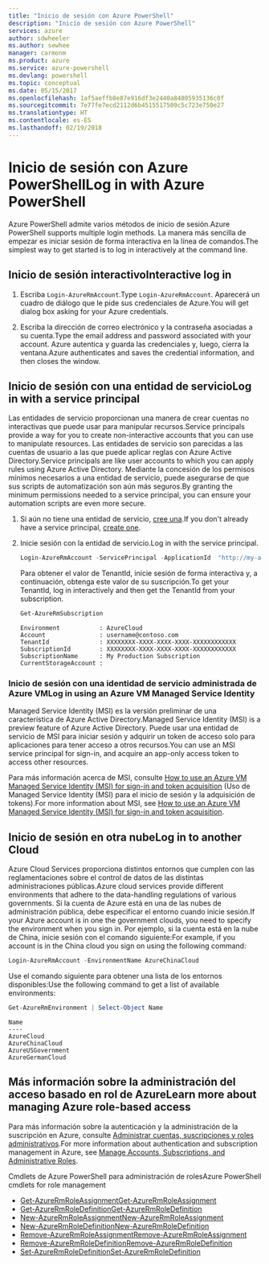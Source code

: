 ```yaml
---
title: "Inicio de sesión con Azure PowerShell"
description: "Inicio de sesión con Azure PowerShell"
services: azure
author: sdwheeler
ms.author: sewhee
manager: carmonm
ms.product: azure
ms.service: azure-powershell
ms.devlang: powershell
ms.topic: conceptual
ms.date: 05/15/2017
ms.openlocfilehash: 1af5aeffb8e87e916df3e2440a84805935136c0f
ms.sourcegitcommit: 7e77fe7ecd2112d6b4515517509c5c723e750e27
ms.translationtype: HT
ms.contentlocale: es-ES
ms.lasthandoff: 02/19/2018
---
```

# <a name="log-in-with-azure-powershell"></a><span data-ttu-id="ae849-103">Inicio de sesión con Azure PowerShell</span><span class="sxs-lookup"><span data-stu-id="ae849-103">Log in with Azure PowerShell</span></span>

<span data-ttu-id="ae849-104">Azure PowerShell admite varios métodos de inicio de sesión.</span><span class="sxs-lookup"><span data-stu-id="ae849-104">Azure PowerShell supports multiple login methods.</span></span> <span data-ttu-id="ae849-105">La manera más sencilla de empezar es iniciar sesión de forma interactiva en la línea de comandos.</span><span class="sxs-lookup"><span data-stu-id="ae849-105">The simplest way to get started is to log in interactively at the command line.</span></span>

## <a name="interactive-log-in"></a><span data-ttu-id="ae849-106">Inicio de sesión interactivo</span><span class="sxs-lookup"><span data-stu-id="ae849-106">Interactive log in</span></span>

1. <span data-ttu-id="ae849-107">Escriba `Login-AzureRmAccount`.</span><span class="sxs-lookup"><span data-stu-id="ae849-107">Type `Login-AzureRmAccount`.</span></span> <span data-ttu-id="ae849-108">Aparecerá un cuadro de diálogo que le pide sus credenciales de Azure.</span><span class="sxs-lookup"><span data-stu-id="ae849-108">You will get dialog box asking for your Azure credentials.</span></span>

2. <span data-ttu-id="ae849-109">Escriba la dirección de correo electrónico y la contraseña asociadas a su cuenta.</span><span class="sxs-lookup"><span data-stu-id="ae849-109">Type the email address and password associated with your account.</span></span> <span data-ttu-id="ae849-110">Azure autentica y guarda las credenciales y, luego, cierra la ventana.</span><span class="sxs-lookup"><span data-stu-id="ae849-110">Azure authenticates and saves the credential information, and then closes the window.</span></span>

## <a name="log-in-with-a-service-principal"></a><span data-ttu-id="ae849-111">Inicio de sesión con una entidad de servicio</span><span class="sxs-lookup"><span data-stu-id="ae849-111">Log in with a service principal</span></span>

<span data-ttu-id="ae849-112">Las entidades de servicio proporcionan una manera de crear cuentas no interactivas que puede usar para manipular recursos.</span><span class="sxs-lookup"><span data-stu-id="ae849-112">Service principals provide a way for you to create non-interactive accounts that you can use to manipulate resources.</span></span> <span data-ttu-id="ae849-113">Las entidades de servicio son parecidas a las cuentas de usuario a las que puede aplicar reglas con Azure Active Directory.</span><span class="sxs-lookup"><span data-stu-id="ae849-113">Service principals are like user accounts to which you can apply rules using Azure Active Directory.</span></span> <span data-ttu-id="ae849-114">Mediante la concesión de los permisos mínimos necesarios a una entidad de servicio, puede asegurarse de que sus scripts de automatización son aún más seguros.</span><span class="sxs-lookup"><span data-stu-id="ae849-114">By granting the minimum permissions needed to a service principal, you can ensure your automation scripts are even more secure.</span></span>

1. <span data-ttu-id="ae849-115">Si aún no tiene una entidad de servicio, [cree una](create-azure-service-principal-azureps.md).</span><span class="sxs-lookup"><span data-stu-id="ae849-115">If you don't already have a service principal, [create one](create-azure-service-principal-azureps.md).</span></span>

2. <span data-ttu-id="ae849-116">Inicie sesión con la entidad de servicio.</span><span class="sxs-lookup"><span data-stu-id="ae849-116">Log in with the service principal.</span></span>

    ```powershell
    Login-AzureRmAccount -ServicePrincipal -ApplicationId  "http://my-app" -Credential $pscredential -TenantId $tenantid
    ```

    <span data-ttu-id="ae849-117">Para obtener el valor de TenantId, inicie sesión de forma interactiva y, a continuación, obtenga este valor de su suscripción.</span><span class="sxs-lookup"><span data-stu-id="ae849-117">To get your TenantId, log in interactively and then get the TenantId from your subscription.</span></span>

    ```powershell
    Get-AzureRmSubscription
    ```

    ```
    Environment           : AzureCloud
    Account               : username@contoso.com
    TenantId              : XXXXXXXX-XXXX-XXXX-XXXX-XXXXXXXXXXXX
    SubscriptionId        : XXXXXXXX-XXXX-XXXX-XXXX-XXXXXXXXXXXX
    SubscriptionName      : My Production Subscription
    CurrentStorageAccount :
    ```

### <a name="log-in-using-an-azure-vm-managed-service-identity"></a><span data-ttu-id="ae849-118">Inicio de sesión con una identidad de servicio administrada de Azure VM</span><span class="sxs-lookup"><span data-stu-id="ae849-118">Log in using an Azure VM Managed Service Identity</span></span>

<span data-ttu-id="ae849-119">Managed Service Identity (MSI) es la versión preliminar de una característica de Azure Active Directory.</span><span class="sxs-lookup"><span data-stu-id="ae849-119">Managed Service Identity (MSI) is a preview feature of Azure Active Directory.</span></span> <span data-ttu-id="ae849-120">Puede usar una entidad de servicio de MSI para iniciar sesión y adquirir un token de acceso solo para aplicaciones para tener acceso a otros recursos.</span><span class="sxs-lookup"><span data-stu-id="ae849-120">You can use an MSI service principal for sign-in, and acquire an app-only access token to access other resources.</span></span>

<span data-ttu-id="ae849-121">Para más información acerca de MSI, consulte [How to use an Azure VM Managed Service Identity (MSI) for sign-in and token acquisition](/azure/active-directory/msi-how-to-get-access-token-using-msi) (Uso de Managed Service Identity (MSI) para el inicio de sesión y la adquisición de tokens).</span><span class="sxs-lookup"><span data-stu-id="ae849-121">For more information about MSI, see [How to use an Azure VM Managed Service Identity (MSI) for sign-in and token acquisition](/azure/active-directory/msi-how-to-get-access-token-using-msi).</span></span>

## <a name="log-in-to-another-cloud"></a><span data-ttu-id="ae849-122">Inicio de sesión en otra nube</span><span class="sxs-lookup"><span data-stu-id="ae849-122">Log in to another Cloud</span></span>

<span data-ttu-id="ae849-123">Azure Cloud Services proporciona distintos entornos que cumplen con las reglamentaciones sobre el control de datos de las distintas administraciones públicas.</span><span class="sxs-lookup"><span data-stu-id="ae849-123">Azure cloud services provide different environments that adhere to the data-handling regulations of various governments.</span></span> <span data-ttu-id="ae849-124">Si la cuenta de Azure está en una de las nubes de administración pública, debe especificar el entorno cuando inicie sesión.</span><span class="sxs-lookup"><span data-stu-id="ae849-124">If your Azure account is in one the government clouds, you need to specify the environment when you sign in.</span></span> <span data-ttu-id="ae849-125">Por ejemplo, si la cuenta está en la nube de China, inicie sesión con el comando siguiente:</span><span class="sxs-lookup"><span data-stu-id="ae849-125">For example, if you account is in the China cloud you sign on using the following command:</span></span>

```powershell
Login-AzureRmAccount -EnvironmentName AzureChinaCloud
```

<span data-ttu-id="ae849-126">Use el comando siguiente para obtener una lista de los entornos disponibles:</span><span class="sxs-lookup"><span data-stu-id="ae849-126">Use the following command to get a list of available environments:</span></span>

```powershell
Get-AzureRmEnvironment | Select-Object Name
```

```
Name
----
AzureCloud
AzureChinaCloud
AzureUSGovernment
AzureGermanCloud
```

## <a name="learn-more-about-managing-azure-role-based-access"></a><span data-ttu-id="ae849-127">Más información sobre la administración del acceso basado en rol de Azure</span><span class="sxs-lookup"><span data-stu-id="ae849-127">Learn more about managing Azure role-based access</span></span>

<span data-ttu-id="ae849-128">Para más información sobre la autenticación y la administración de la suscripción en Azure, consulte [Administrar cuentas, suscripciones y roles administrativos](/azure/active-directory/role-based-access-control-configure).</span><span class="sxs-lookup"><span data-stu-id="ae849-128">For more information about authentication and subscription management in Azure, see [Manage Accounts, Subscriptions, and Administrative Roles](/azure/active-directory/role-based-access-control-configure).</span></span>

<span data-ttu-id="ae849-129">Cmdlets de Azure PowerShell para administración de roles</span><span class="sxs-lookup"><span data-stu-id="ae849-129">Azure PowerShell cmdlets for role management</span></span>

* [<span data-ttu-id="ae849-130">Get-AzureRmRoleAssignment</span><span class="sxs-lookup"><span data-stu-id="ae849-130">Get-AzureRmRoleAssignment</span></span>](/powershell/module/AzureRM.Resources/Get-AzureRmRoleAssignment)
* [<span data-ttu-id="ae849-131">Get-AzureRmRoleDefinition</span><span class="sxs-lookup"><span data-stu-id="ae849-131">Get-AzureRmRoleDefinition</span></span>](/powershell/module/AzureRM.Resources/Get-AzureRmRoleDefinition)
* [<span data-ttu-id="ae849-132">New-AzureRmRoleAssignment</span><span class="sxs-lookup"><span data-stu-id="ae849-132">New-AzureRmRoleAssignment</span></span>](/powershell/module/AzureRM.Resources/New-AzureRmRoleAssignment)
* [<span data-ttu-id="ae849-133">New-AzureRmRoleDefinition</span><span class="sxs-lookup"><span data-stu-id="ae849-133">New-AzureRmRoleDefinition</span></span>](/powershell/module/AzureRM.Resources/New-AzureRmRoleDefinition)
* [<span data-ttu-id="ae849-134">Remove-AzureRmRoleAssignment</span><span class="sxs-lookup"><span data-stu-id="ae849-134">Remove-AzureRmRoleAssignment</span></span>](/powershell/module/AzureRM.Resources/Remove-AzureRmRoleAssignment)
* [<span data-ttu-id="ae849-135">Remove-AzureRmRoleDefinition</span><span class="sxs-lookup"><span data-stu-id="ae849-135">Remove-AzureRmRoleDefinition</span></span>](/powershell/module/AzureRM.Resources/Remove-AzureRmRoleDefinition)
* [<span data-ttu-id="ae849-136">Set-AzureRmRoleDefinition</span><span class="sxs-lookup"><span data-stu-id="ae849-136">Set-AzureRmRoleDefinition</span></span>](/powershell/moduel/AzureRM.Resources/Set-AzureRmRoleDefinition)
